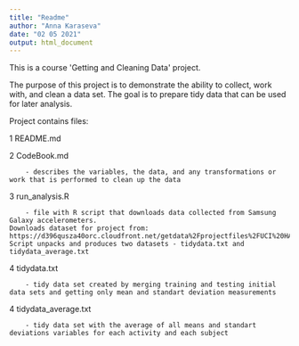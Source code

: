 ```yaml
---
title: "Readme"
author: "Anna Karaseva"
date: "02 05 2021"
output: html_document
---
```


This is a course 'Getting and Cleaning Data' project.

The purpose of this project is to demonstrate the ability to collect, work with, and clean a data set. The goal is to prepare tidy data that can be used for later analysis.

Project contains files:

1	README.md

2	CodeBook.md

		- describes the variables, the data, and any transformations or work that is performed to clean up the data

3	run_analysis.R 

		- file with R script that downloads data collected from Samsung Galaxy accelerometers.
	Downloads dataset for project from: https://d396qusza40orc.cloudfront.net/getdata%2Fprojectfiles%2FUCI%20HAR%20Dataset.zip
	Script unpacks and produces two datasets - tidydata.txt and tidydata_average.txt

4	tidydata.txt
	
		- tidy data set created by merging training and testing initial data sets and getting only mean and standart deviation measurements

4	tidydata_average.txt 

		- tidy data set with the average of all means and standart deviations variables for each activity and each subject